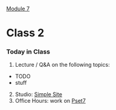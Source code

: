 [Module 7](../..)

# Class 2

### Today in Class
1. Lecture / Q&A on the following topics:
  * TODO
  * stuff
2. Studio: [Simple Site](../studios/simple-site)
3. Office Hours: work on [Pset7](../pset)
